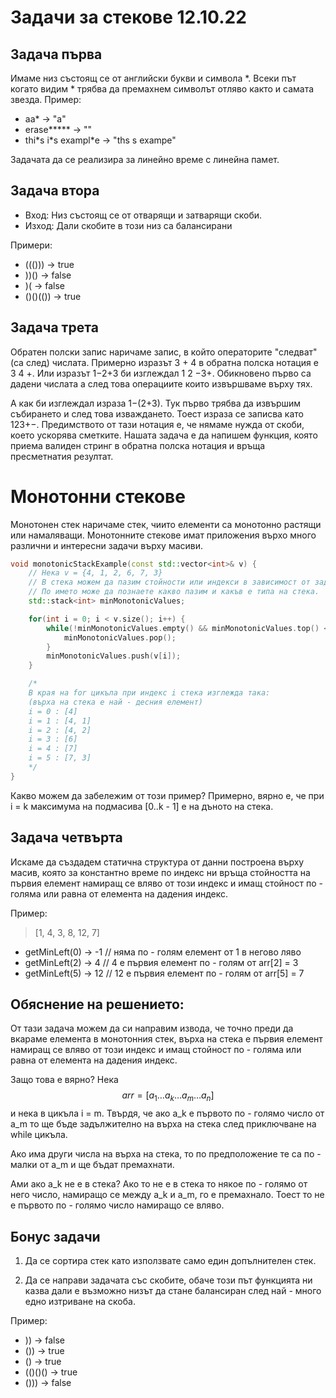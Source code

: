 # Задачи за стекове 12.10.22

## Задача първа
Имаме низ състоящ се от английски букви и символа \*. Всеки път когато видим \* трябва да премахнем символът отляво както и самата звезда.
Пример:
* aa\* -> "a"
* erase\*\*\*\*\* -> ""
* thi\*s i\*s exampl\*e -> "ths s exampe"

Задачата да се реализира за линейно време с линейна памет.
## Задача втора
* Вход: Низ състоящ се от отварящи и затварящи скоби.
* Изход: Дали скобите в този низ са балансирани

Примери: 
* ((())) -> true
* ))()   -> false
* )(     -> false
* ()()(()) -> true

## Задача трета
Обратен полски запис наричаме запис, в който операторите "следват" (са след) числата. Примерно изразът 3 + 4 в обратна полска нотация е 3 4 +. Или изразът 1−2+3 би изглеждал 1 2 −3+. Обикновено първо са дадени числата а след това операциите които извършваме върху тях. 

А как би изглеждал израза 1−(2+3). Тук първо трябва да извършим събирането и след това изваждането. Тоест израза се записва като 123+−. Предимството от тази нотация е, че нямаме нужда от скоби, което ускорява сметките. Нашата задача е да напишем функция, която приема валиден стринг в обратна полска нотация и връща пресметнатия резултат.


# Монотонни стекове
Монотонен стек наричаме стек, чиито елементи са монотонно растящи или намаляващи. Монотонните стекове имат приложения върхо много различни и интересни задачи върху масиви.

```cpp
void monotonicStackExample(const std::vector<int>& v) {
    // Нека v = {4, 1, 2, 6, 7, 3}
    // В стека можем да пазим стойности или индекси в зависимост от задачата. 
    // По името може да познаете какво пазим и какъв е типа на стека.
    std::stack<int> minMonotonicValues; 

    for(int i = 0; i < v.size(); i++) {
        while(!minMonotonicValues.empty() && minMonotonicValues.top() < v[i]) {
            minMonotonicValues.pop();
        }
        minMonotonicValues.push(v[i]);
    }

    /*
    В края на for цикъла при индекс i стека изглежда така:
    (върха на стека е най - десния елемент)
    i = 0 : [4]
    i = 1 : [4, 1]
    i = 2 : [4, 2]
    i = 3 : [6]
    i = 4 : [7]
    i = 5 : [7, 3]    
    */
}
```
Какво можем да забележим от този пример? Примерно, вярно е, че при i = k максимума на подмасива [0..k - 1] е на дъното на стека.

## Задача четвърта
Искаме да създадем статична структура от данни построена върху масив, която за константно време по индекс ни връща стойността на първия елемент намиращ се вляво от този индекс и имащ стойност по - голяма или равна от елемента на дадения индекс.

Пример:
> [1, 4, 3, 8, 12, 7]
* getMinLeft(0) -> -1 // няма по - голям елемент от 1 в негово ляво
* getMinLeft(2) -> 4  // 4 е първия елемент по - голям от arr[2] = 3
* getMinLeft(5) -> 12 // 12 е първия елемент по - голям от arr[5] = 7

## Обяснение на решението:
От тази задача можем да си направим извода, че точно преди да вкараме елемента в монотонния стек, върха на стека е първия елемент намиращ се вляво от този индекс и имащ стойност по - голяма или равна от елемента на дадения индекс.

Защо това е вярно?
Нека 
$$
arr = [a_1 \dots a_k \dots a_m \dots a_n]
$$
и нека в цикъла i = m. Твърдя, че ако a_k е първото по - голямо число от a_m то ще бъде задължително на върха на стека след приключване на while цикъла. 


Ако има други числа на върха на стека, то по предположение те са по - малки от a_m и ще бъдат премахнати.

Ами ако a_k не е в стека? Ако то не е в стека то някое по - голямо от него число, намиращо се между a_k и a_m, го е премахнало. Тоест то не е първото по - голямо число намиращо се вляво.

## Бонус задачи
1. Да се сортира стек като използвате само един допълнителен стек.

2. Да се направи задачата със скобите, обаче този път функцията ни казва дали е възможно низът да стане балансиран след най - много едно изтриване на скоба.

Пример:
* )) -> false
* ()) -> true
* () -> true
* (()()()  -> true
* ())) -> false